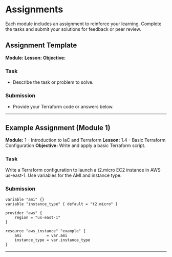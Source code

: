# Assignments

Each module includes an assignment to reinforce your learning. Complete the tasks and submit your solutions for feedback or peer review.

## Assignment Template

**Module:**
**Lesson:**
**Objective:**

### Task
- Describe the task or problem to solve.

### Submission
- Provide your Terraform code or answers below.

---

## Example Assignment (Module 1)

**Module:** 1 - Introduction to IaC and Terraform
**Lesson:** 1.4 - Basic Terraform Configuration
**Objective:** Write and apply a basic Terraform script.

### Task
Write a Terraform configuration to launch a t2.micro EC2 instance in AWS us-east-1. Use variables for the AMI and instance type.

### Submission
```hcl
variable "ami" {}
variable "instance_type" { default = "t2.micro" }

provider "aws" {
	region = "us-east-1"
}

resource "aws_instance" "example" {
	ami           = var.ami
	instance_type = var.instance_type
}
```
---
